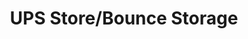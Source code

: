 ---
title: "UPS Store/Bounce Storage"
url: /north-palm-beach/ups-store-bounce-storage/
shop: copyshop
---